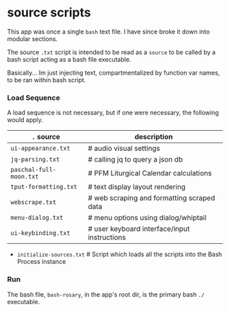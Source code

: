 # source scripts

This app was once a single ```bash``` text file. I have since broke it down into modular sections.

The source ```.txt``` script is intended to be read as a ```source``` to be called by a bash script acting as a bash file executable.

Basically... Im just injecting text, compartmentalized by function var names, to be ran within bash script.

### Load Sequence

A load sequence is not necessary, but if one were necessary, the following would apply.

| ```.``` source | description |
| --- | --- |
|```ui-appearance.txt```  | # audio visual settings |
|```jq-parsing.txt``` | # calling jq to query a json db |
|```paschal-full-moon.txt``` | # PFM Liturgical Calendar calculations |
|```tput-formatting.txt``` | # text display layout rendering |
|```webscrape.txt``` | # web scraping and formatting scraped data |
|```menu-dialog.txt``` | # menu options using dialog/whiptail |
|```ui-keybinding.txt``` | # user keyboard interface/input instructions |

* ```initialize-sources.txt``` # Script which loads all the scripts into the Bash Process instance

### Run

The bash file, ```bash-rosary```, in the app's root dir, is the primary bash ```./``` executable.
